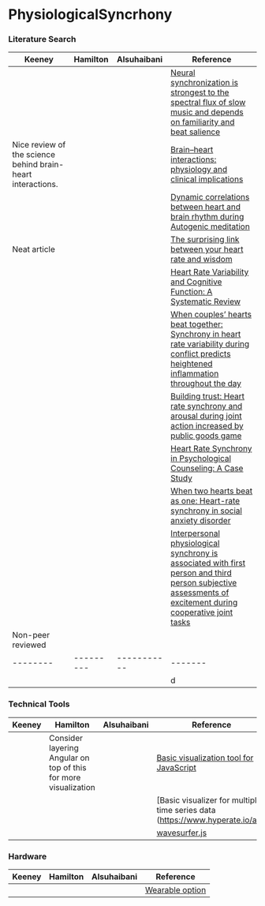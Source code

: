 # PhysiologicalSyncrhony

### Literature Search

| Keeney | Hamilton | Alsuhaibani | Reference |
|--------|---------|-----------|-------|
|||| [Neural synchronization is strongest to the spectral flux of slow music and depends on familiarity and beat salience](https://elifesciences.org/articles/75515) |
| Nice review of the science behind brain-heart interactions. |||[Brain–heart interactions: physiology and clinical implications](https://royalsocietypublishing.org/doi/10.1098/rsta.2015.0181) |
|||| [Dynamic correlations between heart and brain rhythm during Autogenic meditation](https://www.ncbi.nlm.nih.gov/pmc/articles/PMC3728977/) |
| Neat article |||[The surprising link between your heart rate and wisdom](https://www.weforum.org/agenda/2016/04/does-your-heart-rate-affect-the-way-you-think/) |
|||| [Heart Rate Variability and Cognitive Function: A Systematic Review](https://www.frontiersin.org/articles/10.3389/fnins.2019.00710/full) |
|||| [When couples’ hearts beat together: Synchrony in heart rate variability during conflict predicts heightened inflammation throughout the day](http://pni.osumc.edu/KG%20Publications%20(pdf)/267.pdf) |
|||| [Building trust: Heart rate synchrony and arousal during joint action increased by public goods game  ](https://www.clinicalkey.com/#!/content/playContent/1-s2.0-S0031938415003273?returnurl=https:%2F%2Flinkinghub.elsevier.com%2Fretrieve%2Fpii%2FS0031938415003273%3Fshowall%3Dtrue&referrer=) |
|||| [Heart Rate Synchrony in Psychological Counseling: A Case Study](https://file.scirp.org/pdf/PSYCH_2018072414225275.pdf) |
|||| [When two hearts beat as one: Heart-rate synchrony in social anxiety disorder](https://pubmed.ncbi.nlm.nih.gov/33930610/) |
|||| [Interpersonal physiological synchrony is associated with first person and third person subjective assessments of excitement during cooperative joint tasks](https://www.nature.com/articles/s41598-021-91831-x) |
| Non-peer reviewed |
|--------|---------|-----------|-------|
|||| d |
### Technical Tools

| Keeney | Hamilton | Alsuhaibani | Reference |
|--------|---------|-----------|-------|
||Consider layering Angular on top of this for more visualization || [Basic visualization tool for JavaScript](http://smoothiecharts.org/tutorial.html) |
|||| [Basic visualizer for multiple time series data (https://www.hyperate.io/api) |
|||| [wavesurfer.js](https://wavesurfer-js.org/) |

### Hardware

| Keeney | Hamilton | Alsuhaibani | Reference |
|--------|---------|-----------|-------|
|||| [Wearable option](https://cardiogram.com/science/) |

